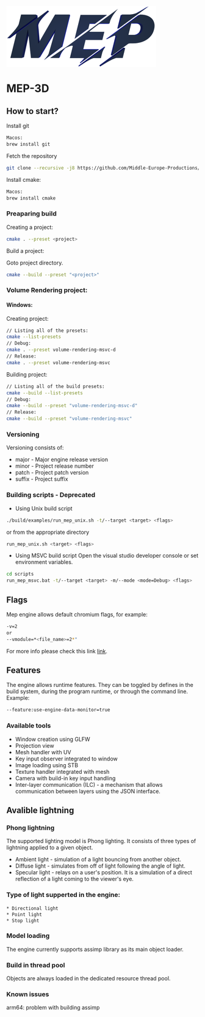 <a href="url"><img src="https://github.com/Middle-Europe-Productions/MEP/blob/master/docs/mepdoc.png" align="center" height="159" width="392" ></a>

# MEP-3D

## How to start?

Install git
```sh
Macos:
brew install git
```

Fetch the repository
```sh
git clone --recursive -j8 https://github.com/Middle-Europe-Productions/MEP-3D.git
```
Install cmake:
```sh
Macos:
brew install cmake
```

### Preaparing build
Creating a project:
```sh
cmake . --preset <project>
```
Build a project:

Goto project directory.
```sh
cmake --build --preset "<project>"
```
### Volume Rendering project:
#### Windows:
Creating project:
```sh
// Listing all of the presets:
cmake --list-presets
// Debug:
cmake . --preset volume-rendering-msvc-d
// Release:
cmake . --preset volume-rendering-msvc
```
Building project:
```sh
// Listing all of the build presets:
cmake --build --list-presets
// Debug:
cmake --build --preset "volume-rendering-msvc-d"
// Release:
cmake --build --preset "volume-rendering-msvc"
```

### Versioning
Versioning consists of:
* major - Major engine release version
* minor - Project release number
* patch - Project patch version
* suffix - Project suffix

### Building scripts - Deprecated
* Using Unix build script
```sh
./build/examples/run_mep_unix.sh -t/--target <target> <flags>
```
or from the appropriate directory
```sh
run_mep_unix.sh <target> <flags>
```

* Using MSVC build script
Open the visual studio developer console or set environment variables.
```sh
cd scripts
run_mep_msvc.bat -t/--target <target> -m/--mode <mode=Debug> <flags>
```
## Flags
Mep engine allows default chromium flags, for example:
```sh
-v=2
or
--vmodule=*<file_name>=2*"
```
For more info please check this link [link](https://github.com/google/glog).

## Features
The engine allows runtime features. They can be toggled by defines in the build system, during the program runtime, or through the command line.
Example:
```sh
--feature:use-engine-data-monitor=true
```

### Available tools
* Window creation using GLFW
* Projection view
* Mesh handler with UV
* Key input observer integrated to window
* Image loading using STB
* Texture handler integrated with mesh
* Camera with build-in key input handling
* Inter-layer communication (ILC) -  a mechanism that allows communication between layers using the JSON interface.

## Avalible lightning

### Phong lightning
The supported lighting model is Phong lighting. It consists of three types of lightning applied to a given object.
* Ambient light - simulation of a light bouncing from another object.
* Diffuse light - simulates from off of light following the angle of light.
* Specular light - relays on a user's position. It is a simulation of a direct reflection of a light coming to the viewer's eye.

### Type of light supperted in the engine:
    * Directional light
    * Point light
    * Stop light

### Model loading
The engine currently supports assimp library as its main object loader.

### Build in thread pool
Objects are always loaded in the dedicated resource thread pool.


### Known issues
arm64: problem with building assimp
